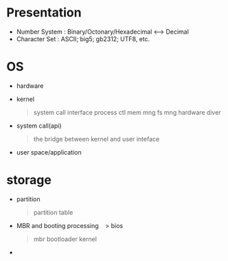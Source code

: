 # Presentation
* Number System : Binary/Octonary/Hexadecimal <--> Decimal
* Character Set : ASCII; big5; gb2312; UTF8, etc.

# OS
* hardware
* kernel
    > system call interface
    > process ctl
    > mem mng
    > fs mng
    > hardware diver 
  
* system call(api)
    > the bridge between kernel and user inteface

* user space/application

# storage
* partition
    > partition table
* MBR and booting processing
    > bios
    > mbr
    > bootloader
    > kernel
    
*     
    
    
